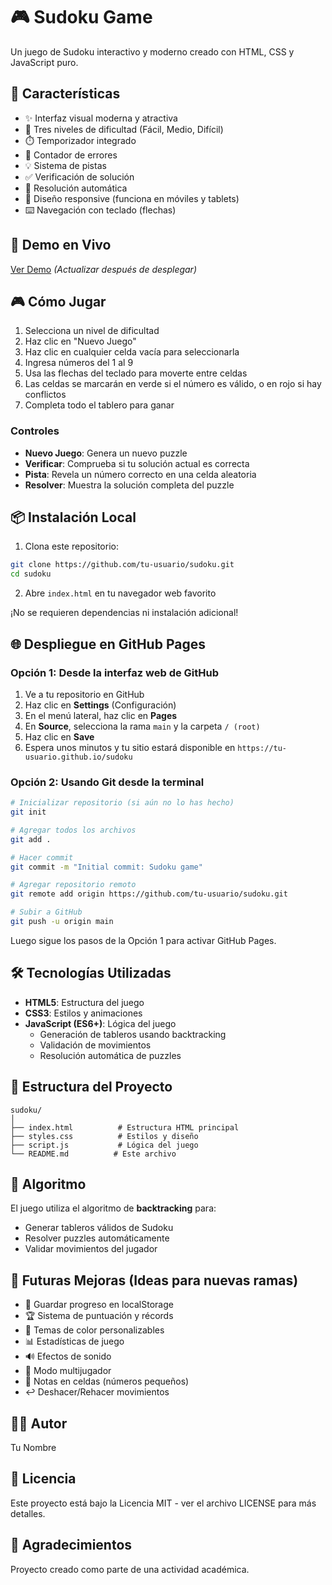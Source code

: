 # 🎮 Sudoku Game

Un juego de Sudoku interactivo y moderno creado con HTML, CSS y JavaScript puro.

## 🌟 Características

- ✨ Interfaz visual moderna y atractiva
- 🎯 Tres niveles de dificultad (Fácil, Medio, Difícil)
- ⏱️ Temporizador integrado
- 🔢 Contador de errores
- 💡 Sistema de pistas
- ✅ Verificación de solución
- 🤖 Resolución automática
- 📱 Diseño responsive (funciona en móviles y tablets)
- ⌨️ Navegación con teclado (flechas)

## 🚀 Demo en Vivo

[Ver Demo](https://tu-usuario.github.io/sudoku) *(Actualizar después de desplegar)*

## 🎮 Cómo Jugar

1. Selecciona un nivel de dificultad
2. Haz clic en "Nuevo Juego"
3. Haz clic en cualquier celda vacía para seleccionarla
4. Ingresa números del 1 al 9
5. Usa las flechas del teclado para moverte entre celdas
6. Las celdas se marcarán en verde si el número es válido, o en rojo si hay conflictos
7. Completa todo el tablero para ganar

### Controles

- **Nuevo Juego**: Genera un nuevo puzzle
- **Verificar**: Comprueba si tu solución actual es correcta
- **Pista**: Revela un número correcto en una celda aleatoria
- **Resolver**: Muestra la solución completa del puzzle

## 📦 Instalación Local

1. Clona este repositorio:
```bash
git clone https://github.com/tu-usuario/sudoku.git
cd sudoku
```

2. Abre `index.html` en tu navegador web favorito

¡No se requieren dependencias ni instalación adicional!

## 🌐 Despliegue en GitHub Pages

### Opción 1: Desde la interfaz web de GitHub

1. Ve a tu repositorio en GitHub
2. Haz clic en **Settings** (Configuración)
3. En el menú lateral, haz clic en **Pages**
4. En **Source**, selecciona la rama `main` y la carpeta `/ (root)`
5. Haz clic en **Save**
6. Espera unos minutos y tu sitio estará disponible en `https://tu-usuario.github.io/sudoku`

### Opción 2: Usando Git desde la terminal

```bash
# Inicializar repositorio (si aún no lo has hecho)
git init

# Agregar todos los archivos
git add .

# Hacer commit
git commit -m "Initial commit: Sudoku game"

# Agregar repositorio remoto
git remote add origin https://github.com/tu-usuario/sudoku.git

# Subir a GitHub
git push -u origin main
```

Luego sigue los pasos de la Opción 1 para activar GitHub Pages.

## 🛠️ Tecnologías Utilizadas

- **HTML5**: Estructura del juego
- **CSS3**: Estilos y animaciones
- **JavaScript (ES6+)**: Lógica del juego
  - Generación de tableros usando backtracking
  - Validación de movimientos
  - Resolución automática de puzzles

## 📁 Estructura del Proyecto

```
sudoku/
│
├── index.html          # Estructura HTML principal
├── styles.css          # Estilos y diseño
├── script.js           # Lógica del juego
└── README.md          # Este archivo
```

## 🎯 Algoritmo

El juego utiliza el algoritmo de **backtracking** para:
- Generar tableros válidos de Sudoku
- Resolver puzzles automáticamente
- Validar movimientos del jugador

## 🔮 Futuras Mejoras (Ideas para nuevas ramas)

- 💾 Guardar progreso en localStorage
- 🏆 Sistema de puntuación y récords
- 🎨 Temas de color personalizables
- 📊 Estadísticas de juego
- 🔊 Efectos de sonido
- 👥 Modo multijugador
- 📝 Notas en celdas (números pequeños)
- ↩️ Deshacer/Rehacer movimientos

## 👨‍💻 Autor

Tu Nombre

## 📄 Licencia

Este proyecto está bajo la Licencia MIT - ver el archivo LICENSE para más detalles.

## 🙏 Agradecimientos

Proyecto creado como parte de una actividad académica.

